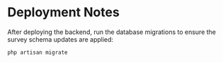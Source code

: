 # Deployment Notes

After deploying the backend, run the database migrations to ensure the survey schema updates are applied:

```bash
php artisan migrate
```

